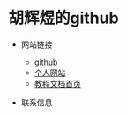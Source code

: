 # 胡辉煜的github

- 网站链接
  - [github](https://github.com/huhuiyu)
  - [个人网站](https://huhuiyu.top)
  - [教程文档首页](https://document.huhuiyu.top)

- 联系信息

<link rel="stylesheet" href="https://huhuiyu.top/css/github.css">
<section class="img-flex-box logos" >
  <section><img  src="https://media.huhuiyu.top/qrcode/huhuiyu_wechat.jpg" alt=""></section>
  <section><img src="https://media.huhuiyu.top/qrcode/huhuiyu_qq.jpg" alt=""></section>
  <section><img  src="https://media.huhuiyu.top/qrcode/huhuiyu.top.png" alt=""></section>
</section>
